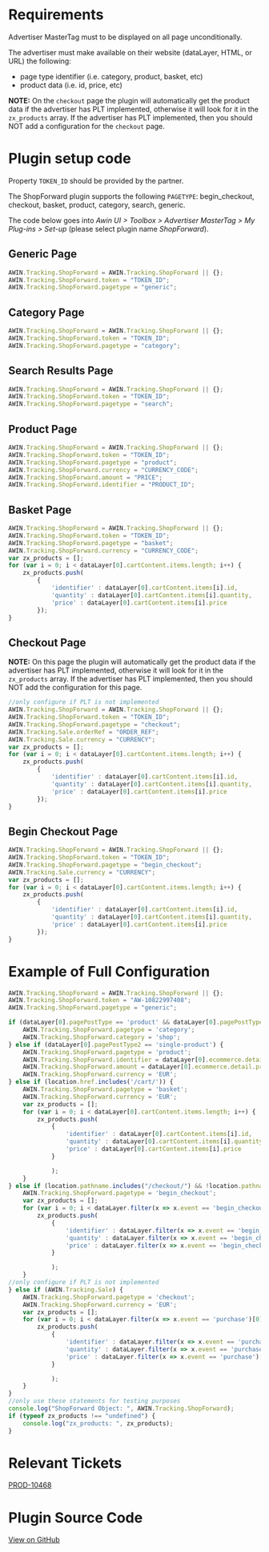 
# Requirements

Advertiser MasterTag must to be displayed on all page unconditionally.

The advertiser must make available on their website (dataLayer, HTML, or
URL) the following:

- page type identifier (i.e. category, product, basket, etc)
- product data (i.e. id, price, etc)

**NOTE:** On the `checkout` page the plugin will automatically get the
product data if the advertiser has PLT implemented, otherwise it will
look for it in the `zx_products` array. If the advertiser has PLT
implemented, then you should NOT add a configuration for the `checkout`
page.

# Plugin setup code

Property `TOKEN_ID` should be provided by the partner.

The ShopForward plugin supports the following `PAGETYPE`:
begin_checkout, checkout, basket, product, category, search, generic.

The code below goes into *Awin UI \> Toolbox \> Advertiser MasterTag \>
My Plug-ins \> Set-up* (please select plugin name *ShopForward*).

## Generic Page


``` javascript
AWIN.Tracking.ShopForward = AWIN.Tracking.ShopForward || {};
AWIN.Tracking.ShopForward.token = "TOKEN_ID";
AWIN.Tracking.ShopForward.pagetype = "generic";
```


## Category Page


``` javascript
AWIN.Tracking.ShopForward = AWIN.Tracking.ShopForward || {};
AWIN.Tracking.ShopForward.token = "TOKEN_ID";
AWIN.Tracking.ShopForward.pagetype = "category";
```


## Search Results Page


``` javascript
AWIN.Tracking.ShopForward = AWIN.Tracking.ShopForward || {};
AWIN.Tracking.ShopForward.token = "TOKEN_ID";
AWIN.Tracking.ShopForward.pagetype = "search";
```


## Product Page


``` javascript
AWIN.Tracking.ShopForward = AWIN.Tracking.ShopForward || {};
AWIN.Tracking.ShopForward.token = "TOKEN_ID";
AWIN.Tracking.ShopForward.pagetype = "product";
AWIN.Tracking.ShopForward.currency = "CURRENCY_CODE";
AWIN.Tracking.ShopForward.amount = "PRICE";
AWIN.Tracking.ShopForward.identifier = "PRODUCT_ID";
```


## Basket Page


``` javascript
AWIN.Tracking.ShopForward = AWIN.Tracking.ShopForward || {};
AWIN.Tracking.ShopForward.token = "TOKEN_ID";
AWIN.Tracking.ShopForward.pagetype = "basket";
AWIN.Tracking.ShopForward.currency = "CURRENCY_CODE";
var zx_products = [];
for (var i = 0; i < dataLayer[0].cartContent.items.length; i++) {
    zx_products.push(
        {
            'identifier' : dataLayer[0].cartContent.items[i].id,
            'quantity' : dataLayer[0].cartContent.items[i].quantity,
            'price' : dataLayer[0].cartContent.items[i].price
        });
}
```


## Checkout Page

**NOTE:** On this page the plugin will automatically get the product
data if the advertiser has PLT implemented, otherwise it will look for
it in the `zx_products` array. If the advertiser has PLT implemented,
then you should NOT add the configuration for this page.


``` javascript
//only configure if PLT is not implemented
AWIN.Tracking.ShopForward = AWIN.Tracking.ShopForward || {};
AWIN.Tracking.ShopForward.token = "TOKEN_ID";
AWIN.Tracking.ShopForward.pagetype = "checkout";
AWIN.Tracking.Sale.orderRef = "ORDER_REF";
AWIN.Tracking.Sale.currency = "CURRENCY";
var zx_products = [];
for (var i = 0; i < dataLayer[0].cartContent.items.length; i++) {
    zx_products.push(
        {
            'identifier' : dataLayer[0].cartContent.items[i].id,
            'quantity' : dataLayer[0].cartContent.items[i].quantity,
            'price' : dataLayer[0].cartContent.items[i].price
        });
}
```


## Begin Checkout Page


``` javascript
AWIN.Tracking.ShopForward = AWIN.Tracking.ShopForward || {};
AWIN.Tracking.ShopForward.token = "TOKEN_ID";
AWIN.Tracking.ShopForward.pagetype = "begin_checkout";
AWIN.Tracking.Sale.currency = "CURRENCY";
var zx_products = [];
for (var i = 0; i < dataLayer[0].cartContent.items.length; i++) {
    zx_products.push(
        {
            'identifier' : dataLayer[0].cartContent.items[i].id,
            'quantity' : dataLayer[0].cartContent.items[i].quantity,
            'price' : dataLayer[0].cartContent.items[i].price
        });
}
```


# Example of Full Configuration


``` javascript
AWIN.Tracking.ShopForward = AWIN.Tracking.ShopForward || {};
AWIN.Tracking.ShopForward.token = "AW-10822997408";
AWIN.Tracking.ShopForward.pagetype = "generic";

if (dataLayer[0].pagePostType == 'product' && dataLayer[0].pagePostType2 == undefined) {
    AWIN.Tracking.ShopForward.pagetype = 'category';
    AWIN.Tracking.ShopForward.category = 'shop';
} else if (dataLayer[0].pagePostType2 == 'single-product') {
    AWIN.Tracking.ShopForward.pagetype = 'product';
    AWIN.Tracking.ShopForward.identifier = dataLayer[0].ecommerce.detail.products[0].id;
    AWIN.Tracking.ShopForward.amount = dataLayer[0].ecommerce.detail.products[0].price;
    AWIN.Tracking.ShopForward.currency = 'EUR';
} else if (location.href.includes('/cart/')) {
    AWIN.Tracking.ShopForward.pagetype = 'basket';
    AWIN.Tracking.ShopForward.currency = 'EUR';
    var zx_products = [];
    for (var i = 0; i < dataLayer[0].cartContent.items.length; i++) {
        zx_products.push(
            {
                'identifier' : dataLayer[0].cartContent.items[i].id,
                'quantity' : dataLayer[0].cartContent.items[i].quantity,
                'price' : dataLayer[0].cartContent.items[i].price
            }

            );
    }
} else if (location.pathname.includes("/checkout/") && !location.pathname.includes("/order-received/")) {
    AWIN.Tracking.ShopForward.pagetype = 'begin_checkout';
    var zx_products = [];
    for (var i = 0; i < dataLayer.filter(x => x.event == 'begin_checkout')[0].ecommerce.items.length; i++) {
        zx_products.push(
            {
                'identifier' : dataLayer.filter(x => x.event == 'begin_checkout')[0].ecommerce.items[i].id,
                'quantity' : dataLayer.filter(x => x.event == 'begin_checkout')[0].ecommerce.items[i].quantity,
                'price' : dataLayer.filter(x => x.event == 'begin_checkout')[0].ecommerce.items[i].price
            }

            );
    }
//only configure if PLT is not implemented
} else if (AWIN.Tracking.Sale) {
    AWIN.Tracking.ShopForward.pagetype = 'checkout';
    AWIN.Tracking.ShopForward.currency = 'EUR';
    var zx_products = [];
    for (var i = 0; i < dataLayer.filter(x => x.event == 'purchase')[0].ecommerce.items.length; i++) {
        zx_products.push(
            {
                'identifier' : dataLayer.filter(x => x.event == 'purchase')[0].ecommerce.items[i].id,
                'quantity' : dataLayer.filter(x => x.event == 'purchase')[0].ecommerce.items[i].quantity,
                'price' : dataLayer.filter(x => x.event == 'purchase')[0].ecommerce.items[i].price
            }

            );
    }
}
//only use these statements for testing purposes
console.log("ShopForward Object: ", AWIN.Tracking.ShopForward);
if (typeof zx_products !== "undefined") {
    console.log("zx_products: ", zx_products);
}
```


# Relevant Tickets

[PROD-10468](https://jira.awin.com/browse/PROD-10468)

# Plugin Source Code

[View on
GitHub](https://github.com/awin/tracking-advertiser-mastertag/blob/master/src/plugins/thirdParty/shopForward/plugin.js)